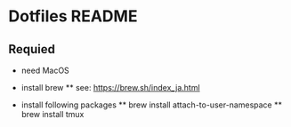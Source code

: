 # Dotfiles README


## Requied

* need MacOS

* install brew
** see: https://brew.sh/index_ja.html

* install following packages
** brew install attach-to-user-namespace
** brew install tmux

